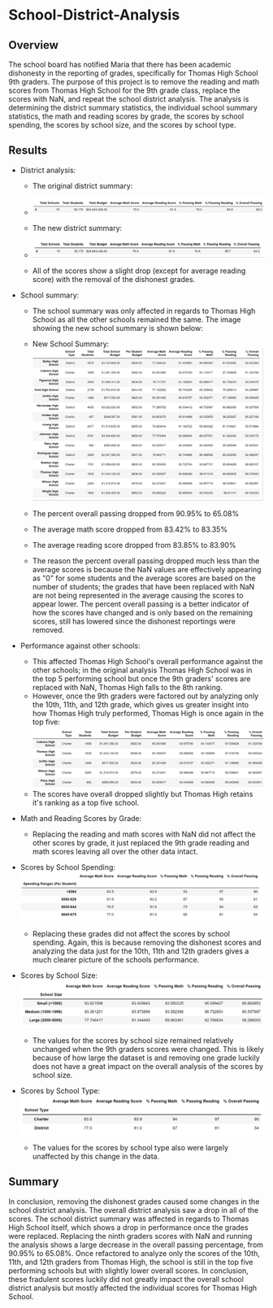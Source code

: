 # School-District-Analysis

## Overview

The school board has notified Maria that there has been academic dishonesty in the reporting of grades, specifically for Thomas High School 9th graders. The purpose of this project is to remove the reading and math scores from Thomas High School for the 9th grade class, replace the scores with NaN, and repeat the school district analysis. The analysis is determining the district summary statistics, the individual school summary statistics, the math and reading scores by grade, the scores by school spending, the scores by school size, and the scores by school type. 

## Results

* District analysis:

  * The original district summary:
  * ![Original_District_Summary](/Resources/Original_District_Summary.png)

  * The new district summary:
  * ![New_District_Summary](/Resources/New_District_Summary.png)

  * All of the scores show a slight drop (except for average reading score) with the removal of the dishonest grades.

* School summary:

  * The school summary was only affected in regards to Thomas High School as all the other schools remained the same. The image showing the new school summary is shown below:

  * New School Summary:
![Original_School_Summary](/Resources/Original_School_Summary.png)

  * The percent overall passing dropped from 90.95% to 65.08%
  * The average math score dropped from 83.42% to 83.35%
  * The average reading score dropped from 83.85% to 83.90%
  * The reason the percent overall passing dropped much less than the average scores is because the NaN values are effectively appearing as "0" for some students and the average scores are based on the number of students; the grades that have been replaced with NaN are not being represented in the average causing the scores to appear lower. The percent overall passing is a better indicator of how the scores have changed and is only based on the remaining scores, still has lowered since the dishonest reportings were removed.

* Performance against other schools:
  * This affected Thomas High School's overall performance against the other schools; in the original analysis Thomas High School was in the top 5 performing school but once the 9th graders' scores are replaced with NaN, Thomas High falls to the 8th ranking. 
   * However, once the 9th graders were factored out by analyzing only the 10th, 11th, and 12th grade, which gives us greater insight into how Thomas High truly performed, Thomas High is once again in the top five:
  ![New_Top5_Schools.png](/Resources/New_Top5_Schools.png)
   * The scores have overall dropped slightly but Thomas High retains it's ranking as a top five school.

* Math and Reading Scores by Grade:
  * Replacing the reading and math scores with NaN did not affect the other scores by grade, it just replaced the 9th grade reading and math scores leaving all over the other data intact.

* Scores by School Spending:
 ![New_Scores_School_Spending.png](/Resources/New_Scores_School_Spending.png)
   * Replacing these grades did not affect the scores by school spending. Again, this is because removing the dishonest scores and analyzing the data just for the 10th, 11th and 12th graders gives a much clearer picture of the schools performance. 

* Scores by School Size:
![New_Scores_SchoolSize.png](/Resources/New_Scores_SchoolSize.png)
   * The values for the scores by school size remained relatively unchanged when the 9th graders scores were changed. This is likely because of how large the dataset is and removing one grade luckily does not have a great impact on the overall analysis of the scores by school size.

* Scores by School Type:
  ![New_SchoolType.png](/Resources/New_SchoolType.png)
   * The values for the scores by school type also were largely unaffected by this change in the data.

## Summary
In conclusion, removing the dishonest grades caused some changes in the school district analysis. The overall district analysis saw a drop in all of the scores. The school district summary was affected in regards to Thomas High School itself, which shows a drop in performance once the grades were replaced. Replacing the ninth graders scores with NaN and running the analysis shows a large decrease in the overall passing percentage, from 90.95% to 65.08%. Once refactored to analyze only the scores of the 10th, 11th, and 12th graders from Thomas High, the school is still in the top five performing schools but with slightly lower overall scores. In conclusion, these fradulent scores luckily did not greatly impact the overall school district analysis but mostly affected the individual scores for Thomas High School.
